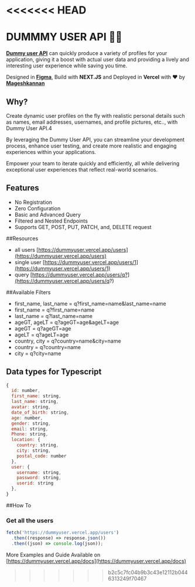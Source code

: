 <<<<<<< HEAD
=======
# DUMMMY USER API 👨‍💻
**[Dummy user API](https://dummyuser.vercel.app/ "Dummy user API")** can quickly produce a variety of profiles for your application, giving it a boost with actual user data and providing a lively and interesting user experience while saving you time.

Designed in [**Figma**](https://www.figma.com/file/7JyXxYG1nM1ElI9sTeqN4J/API?type=design&node-id=0%3A1&mode=design&t=ocyC5QcRRZSfyDqc-1 "Figma"), Build with **NEXT.JS** and Deployed in **Vercel** with ❤️ by [**Mageshkannan**](https://github.com/magesh-sam "Mageshkannan")

## Why?
Create dynamic user profiles on the fly with realistic personal details such as names, email addresses, usernames, and profile pictures, etc.., with Dummy User API.4

By leveraging the Dummy User API, you can streamline your development process, enhance user testing, and create more realistic and engaging experiences within your applications.

Empower your team to iterate quickly and efficiently, all while delivering exceptional user experiences that reflect real-world scenarios.

## Features
- No Registration
- Zero Configuration
-  Basic and Advanced Query
-  Filtered and Nested Endpoints
- Supports GET, POST, PUT, PATCH, and, DELETE request

##Resources
- all users [https://dummyuser.vercel.app/users](https://dummyuser.vercel.app/users)
- single user [https://dummyuser.vercel.app/users/1](https://dummyuser.vercel.app/users/1)
- query [https://dummyuser.vercel.app/users/q?](https://dummyuser.vercel.app/users/q?)

##Available Filters
- first_name, last_name = q?first_name=name&last_name=name
- first_name = q?first_name=name
- last_name = q?last_name=name
- ageGT, ageLT = q?ageGT=age&ageLT=age
- ageGT = q?ageGT=age
- ageLT = q?ageLT=age
- country, city = q?country=name&city=name
- country = q?country=name
- city = q?city=name

## Data types for Typescript

```javascript
{
  id: number,
  first_name: string,
  last_name: string,
  avatar: string,
  date_of_birth: string,
  age: number,
  gender: string,
  email: string,
  Phone: string,
  location: {
    country: string,
    city: string,
    postal_code: number
  },
  user: {
    username: string,
    password: string,
    userid: string
  },
}
```

##How To

### Get all the users
```javascript
fetch('https://dummyuser.vercel.app/users')
  .then((response) => response.json())
  .then((json) => console.log(json));
```

More Examples and Guide Available on [https://dummyuser.vercel.app/docs](https://dummyuser.vercel.app/docs)

>>>>>>> b2c5c7fc04b9b3c43e12112b0446313249f70467
